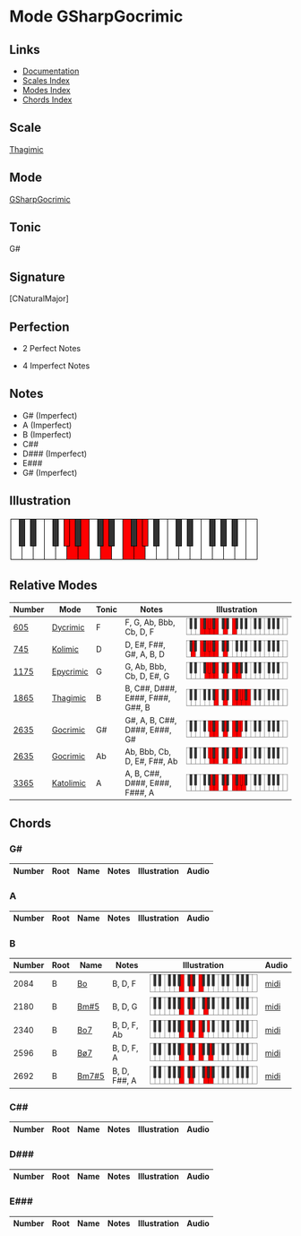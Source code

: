 # Mode GSharpGocrimic

## Links

- [Documentation](index.md)
- [Scales Index](Scales.md)
- [Modes Index](Modes.md)
- [Chords Index](Chords.md)

## Scale

[Thagimic](ScaleThagimic.md)

## Mode

[GSharpGocrimic](ModeGSharpGocrimic.md)

## Tonic

G#

## Signature

[CNaturalMajor]

## Perfection

 - 2 Perfect Notes

 - 4 Imperfect Notes

## Notes

- G# (Imperfect)
- A (Imperfect)
- B (Imperfect)
- C##
- D### (Imperfect)
- E###
- G# (Imperfect)

## Illustration

![GSharpGocrimic](ModeGSharpGocrimic.png)

## Relative Modes

| Number | Mode | Tonic | Notes | Illustration |
|--------|------|-------|-------|--------------|
| [605](https://ianring.com/musictheory/scales/605) | [Dycrimic](ModeDycrimic.md) | F | F, G, Ab, Bbb, Cb, D, F | ![FNaturalDycrimic](ModeFNaturalDycrimic.png) |
| [745](https://ianring.com/musictheory/scales/745) | [Kolimic](ModeKolimic.md) | D | D, E#, F##, G#, A, B, D | ![DNaturalKolimic](ModeDNaturalKolimic.png) |
| [1175](https://ianring.com/musictheory/scales/1175) | [Epycrimic](ModeEpycrimic.md) | G | G, Ab, Bbb, Cb, D, E#, G | ![GNaturalEpycrimic](ModeGNaturalEpycrimic.png) |
| [1865](https://ianring.com/musictheory/scales/1865) | [Thagimic](ModeThagimic.md) | B | B, C##, D###, E###, F###, G##, B | ![BNaturalThagimic](ModeBNaturalThagimic.png) |
| [2635](https://ianring.com/musictheory/scales/2635) | [Gocrimic](ModeGocrimic.md) | G# | G#, A, B, C##, D###, E###, G# | ![GSharpGocrimic](ModeGSharpGocrimic.png) |
| [2635](https://ianring.com/musictheory/scales/2635) | [Gocrimic](ModeGocrimic.md) | Ab | Ab, Bbb, Cb, D, E#, F##, Ab | ![AFlatGocrimic](ModeAFlatGocrimic.png) |
| [3365](https://ianring.com/musictheory/scales/3365) | [Katolimic](ModeKatolimic.md) | A | A, B, C##, D###, E###, F###, A | ![ANaturalKatolimic](ModeANaturalKatolimic.png) |

## Chords

### G#

| Number | Root | Name | Notes | Illustration | Audio |
|--------|------|------|-------|--------------|-------|

### A

| Number | Root | Name | Notes | Illustration | Audio |
|--------|------|------|-------|--------------|-------|

### B

| Number | Root | Name | Notes | Illustration | Audio |
|--------|------|------|-------|--------------|-------|
| 2084 | B | [Bo](ChordBNaturalDiminished.md) | B, D, F | ![Bo](ChordBNaturalDiminishedRootPosition.png) | [midi](ChordBNaturalDiminishedRootPosition.mid) |
| 2180 | B | [Bm#5](ChordBNaturalMinorSharpFifth.md) | B, D, G | ![Bm#5](ChordBNaturalMinorSharpFifthRootPosition.png) | [midi](ChordBNaturalMinorSharpFifthRootPosition.mid) |
| 2340 | B | [Bo7](ChordBNaturalFullDiminishedSeventh.md) | B, D, F, Ab | ![Bo7](ChordBNaturalFullDiminishedSeventhRootPosition.png) | [midi](ChordBNaturalFullDiminishedSeventhRootPosition.mid) |
| 2596 | B | [Bø7](ChordBNaturalHalfDiminishedSeventh.md) | B, D, F, A | ![Bø7](ChordBNaturalHalfDiminishedSeventhRootPosition.png) | [midi](ChordBNaturalHalfDiminishedSeventhRootPosition.mid) |
| 2692 | B | [Bm7#5](ChordBNaturalMinorSeventhSharpFifth.md) | B, D, F##, A | ![Bm7#5](ChordBNaturalMinorSeventhSharpFifthRootPosition.png) | [midi](ChordBNaturalMinorSeventhSharpFifthRootPosition.mid) |

### C##

| Number | Root | Name | Notes | Illustration | Audio |
|--------|------|------|-------|--------------|-------|

### D###

| Number | Root | Name | Notes | Illustration | Audio |
|--------|------|------|-------|--------------|-------|

### E###

| Number | Root | Name | Notes | Illustration | Audio |
|--------|------|------|-------|--------------|-------|

